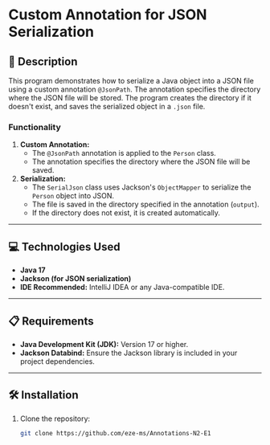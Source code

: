 # Custom Annotation for JSON Serialization

## 📄 Description
This program demonstrates how to serialize a Java object into a JSON file using a custom annotation `@JsonPath`. The annotation specifies the directory where the JSON file will be stored. The program creates the directory if it doesn't exist, and saves the serialized object in a `.json` file.

### Functionality
1. **Custom Annotation:**
    - The `@JsonPath` annotation is applied to the `Person` class.
    - The annotation specifies the directory where the JSON file will be saved.
2. **Serialization:**
    - The `SerialJson` class uses Jackson's `ObjectMapper` to serialize the `Person` object into JSON.
    - The file is saved in the directory specified in the annotation (`output`).
    - If the directory does not exist, it is created automatically.

---

## 💻 Technologies Used
- **Java 17**
- **Jackson (for JSON serialization)**
- **IDE Recommended:** IntelliJ IDEA or any Java-compatible IDE.

---

## 📋 Requirements
- **Java Development Kit (JDK):** Version 17 or higher.
- **Jackson Databind:** Ensure the Jackson library is included in your project dependencies.

---

## 🛠️ Installation
1. Clone the repository:
   ```bash
   git clone https://github.com/eze-ms/Annotations-N2-E1
